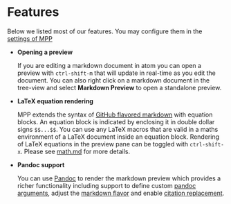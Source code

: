 # Features

Below we listed most of our features.
You may configure them in the [settings of MPP][options]

-   **Opening a preview**

    If you are editing a markdown document in atom you can open a preview with
    `ctrl-shift-m` that will update in real-time as you edit the document. You
    can also right click on a markdown document in the tree-view and select
    **Markdown Preview** to open a standalone preview.

-   **LaTeX equation rendering**

    MPP extends the syntax of [GitHub flavored markdown][gfm]
    with equation blocks. An equation block is indicated by enclosing it in
    double dollar signs `$$...$$`. You can use any LaTeX macros that are valid
    in a maths environment of a LaTeX document inside an equation block.
    Rendering of LaTeX equations in the preview pane can be toggled with
    `ctrl-shift-x`. Please see [math.md](./math.md) for more details.

-   **Pandoc support**

    You can use [Pandoc][pandoc] to render the markdown preview which
    provides a richer functionality including support to define custom
    [pandoc arguments][pandoc-args], adjust the [markdown flavor][pandoc-flavor]
    and enable [citation replacement][pandoc-cit].

[gfm]: https://help.github.com/articles/github-flavored-markdown/
[options]: ./options.md
[pandoc]: https://github.com/jgm/pandoc
[pandoc-args]: http://pandoc.org/README.html#options
[pandoc-flavor]: http://pandoc.org/README.html#pandocs-markdown
[pandoc-cit]: http://pandoc.org/README.html#citations
